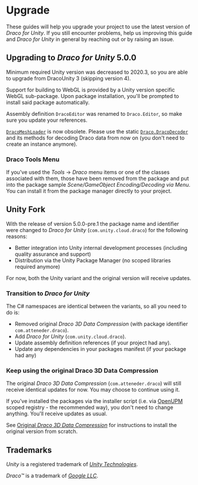 # Upgrade

These guides will help you upgrade your project to use the latest version of *Draco for Unity*. If you still encounter problems, help us improving this guide and *Draco for Unity* in general by reaching out or by raising an issue.

## Upgrading to *Draco for Unity* 5.0.0

Minimum required Unity version was decreased to 2020.3, so you are able to upgrade from DracoUnity 3 (skipping version 4).

Support for building to WebGL is provided by a Unity version specific WebGL sub-package. Upon package installation, you'll be prompted to install said package automatically.

Assembly definition `DracoEditor` was renamed to `Draco.Editor`, so make sure you update your references.

[`DracoMeshLoader`](xref:Draco.DracoMeshLoader) is now obsolete. Please use the static [`Draco.DracoDecoder`](xref:Draco.DracoDecoder) and its methods for decoding Draco data from now on (you don't need to create an instance anymore).

### Draco Tools Menu

If you've used the *Tools* -> *Draco* menu items or one of the classes associated with them, those have been removed from the package and put into the package sample *Scene/GameObject Encoding/Decoding via Menu*. You can install it from the package manager directly to your project.

## Unity Fork

With the release of version 5.0.0-pre.1 the package name and identifier were changed to *Draco for Unity* (`com.unity.cloud.draco`) for the following reasons:

- Better integration into Unity internal development processes (including quality assurance and support)
- Distribution via the Unity Package Manager (no scoped libraries required anymore)

For now, both the Unity variant and the original version will receive updates.

### Transition to *Draco for Unity*

The C# namespaces are identical between the variants, so all you need to do is:

- Removed original *Draco 3D Data Compression* (with package identifier `com.atteneder.draco`).
- Add *Draco for Unity* (`com.unity.cloud.draco`).
- Update assembly definition references (if your project had any).
- Update any dependencies in your packages manifest (if your package had any)

### Keep using the original Draco 3D Data Compression

The original *Draco 3D Data Compression* (`com.atteneder.draco`) will still receive identical updates for now. You may choose to continue using it.

If you've installed the packages via the installer script (i.e. via [OpenUPM][OpenUPM] scoped registry - the recommended way), you don't need to change anything. You'll receive updates as usual.

See [Original *Draco 3D Data Compression*](./original.md) for instructions to install the original version from scratch.

## Trademarks

*Unity* is a registered trademark of [*Unity Technologies*][unity].

*Draco&trade;* is a trademark of [*Google LLC*][GoogleLLC].

[GoogleLLC]: https://about.google/
[OpenUPM]: https://openupm.com/
[unity]: https://unity.com
